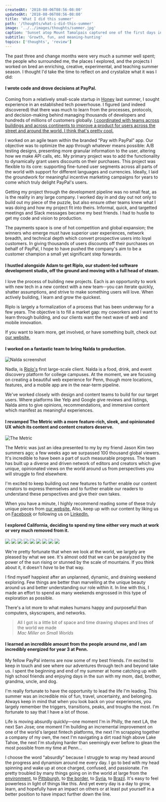 ```yaml
---
createdAt: '2018-08-06T08:56-08:00'
updatedAt: '2018-08-06T08:56-08:00'
title: 'What I did this summer'
path: '/thoughts/what-i-did-this-summer'
image: '../../images/thoughts/summer.jpg'
caption: 'Sunset atop Mount Tamalpais captured one of the first days into my summer.'
subtitle: 'Growth, fun, and meaning-hunting'
topics: ['thoughts', 'review']
---
```


The past three and change months were very much a summer well spent; the people who surrounded me, the places I explored, and the projects I worked on bred an enriching, creative, experimental, and teaching summer season. I thought I'd take the time to reflect on and crystalize what it was I did:

#### I wrote code and drove decisions at PayPal.

Coming from a relatively small-scale startup in [Honey](https://joinhoney.com) last summer, I sought experience in an established tech powerhouse. I figured (and indeed discovered) that there was much to learn from the processes, protocols, and decision-making behind managing thousands of developers and hundreds of millions of customers globally. <u>I coordinated with teams across buildings and across continents to improve a product for users across the street and around the world. I think that's pretty cool.</u>

I worked on an agile team within the branded “Pay with PayPal” app. Our objective was to optimize the app through whatever means possible: A/B testing designs, presenting more granular information to the user, altering how we make API calls, etc. My primary project was to add the functionality to dynamically grant users discounts on their purchases. This project was flexible to its core: supporting fine-tuned user segments across all parts of the world with support for different languages and currencies. Ideally, I laid the groundwork for meaningful incentive marketing campaigns for years to come which truly delight PayPal's users.

Getting my project through the development pipeline was no small feat, as is the reality in any large company. I worked day in and day out not only to build out my piece of the puzzle, but also ensure other teams knew what I was doing and how my project fit into theirs. Informal, quick, and targetted meetings and Slack messages became my best friends. I had to hustle to get my code and vision to production.

The payments space is one of hot competition and global expansion; the winners who emerge must have superior user experiences, network breadth, and technical depth which convert prospective users into loyal customers. In giving thousands of users discounts off their purchases on behalf of PayPal, I hope to have pushed the company's aim to be a customer champion a small yet significant step forwards.

#### I hustled alongside Adam to get Riplo, our student-led software development studio, off the ground and moving with a full head of steam.

I love the process of building new projects. Each is an opportunity to work with new tech in a new context with a new team--you can iterate quickly, shatter assumptions, and strive to make something users will love. When actively building, I learn and grow the quickest.

Riplo is largely a formalization of a process that has been underway for a few years. The objective is to fill a market gap: my coworkers and I want to learn through building, and our clients want the next wave of web and mobile innovation.

If you want to learn more, get involved, or have something built, check out [our website.](https://www.riplo.io)

#### I worked on a fantastic team to bring Nalda to production.

![Nalda screenshot](../../images/thoughts/nalda.png)

Nadla, is [Riplo's](https://www.riplo.io) first large-scale client. Nalda is a food, drink, and event discovery platform for college campuses. At the moment, we are focusing on creating a beautiful web experience for Penn, though more locations, features, and a mobile app are in the near-term pipeline.

We've worked closely with design and content teams to build for our target users. Where platforms like Yelp and Google give reviews and listings, Nalda aims to give opinions, recommendations, and immersive content which manifest as meaningful experiences.

#### I revamped The Metric with a more feature-rich, sleek, and opinionated UX which its content and content creators deserve.

![The Metric](../../images/thoughts/metric.png)

The Metric was just an idea presented to my by my friend Jason Kim two summers ago; a few weeks ago we surpassed 100 thousand global viewers. It's incredible to have been a part of such measurable progress. The team has built up a diverse and driven network of editors and creators which give unique, opinionated views on the world around us from perspectives you will struggle to find elsewhere.

I'm excited to keep building out new features to further enable our content creators to express themselves and to further enable our readers to understand these perspectives and give their own takes.

When you have a minute, I highly recommend reading some of these truly unique pieces from [our website.](https://www.themetric.org) Also, keep up with our content by liking us on [Facebook](https://www.facebook.com/TheMetricHQ/) or following us on [LinkedIn.](https://www.linkedin.com/company/themetrichq/)

#### I explored California, deciding to spend my time either very much at work or very much removed from it.

![](../../images/thoughts/s18/1.jpg)
![](../../images/thoughts/s18/2.jpg)
![](../../images/thoughts/s18/3.jpg)
![](../../images/thoughts/s18/4.jpg)
![](../../images/thoughts/s18/5.jpg)
![](../../images/thoughts/s18/6.jpg)
![](../../images/thoughts/s18/7.jpg)
![](../../images/thoughts/s18/8.jpg)
![](../../images/thoughts/s18/9.jpg)

We're pretty fortunate that when we look at the world, we largely are pleased by what we see. It's almost odd that we can be paralyzed by the power of the sun rising or stunned by the scale of mountains. If you think about it, it doesn't _have_ to be that way.

I find myself happiest after an unplanned, dynamic, and draining weekend exploring. Few things are better than marvelling at the unique beauty around us and better understanding our role within it. In line with this, I made an effort to spend as many weekends engrossed in this type of exploration as possible.

There's a lot more to what makes humans happy and purposeful than computers, skyscrapers, and networks.

> All I got is a little bit of space and time drawing shapes and lines of the world we made <br /> _Mac Miller on Small Worlds_

#### I learned an incredible amount from the people around me, and I am incredibly energized for year 3 at Penn.

My fellow PayPal interns are now some of my best friends. I'm excited to keep in touch and see where our adventures through tech and beyond take us. I spent the beginning and end of my summer at home catching up with high school friends and enjoying days in the sun with my mom, dad, brother, grandma, uncle, and dog.

I'm really fortunate to have the opportunity to lead the life I'm leading. This summer was an incredible mix of fun, travel, uncertainty, and belonging. Always keep in mind that when you look back on your experiences, you largely remember the triggers, transitions, peaks, and troughs the most. I'm fortunate to say that I have a lot of those.

Life is moving absurdly quickly—one moment I'm in Philly, the next LA, the next San Jose; one moment I'm building an incremental improvement on one of the world's largest fintech platforms, the next I'm scrapping together a company of my own, the next I'm navigating a dirt road high above Lake Tahoe, the next I'm studying harder than seemingly ever before to glean the most possible from my time at Penn...

I choose the word "absurdly" because I struggle to wrap my head around the progress and dynamism around me every day. I go to bed with my head spinning and wake up at once charged, confused, and passionate. I'm pretty troubled by many things going on in the world at large from the [environment](https://www.nature.com/articles/d41586-018-06876-2), to [Pittsburgh](https://en.wikipedia.org/wiki/Pittsburgh_synagogue_shooting), to [the border](https://www.nbcnews.com/news/us-news/sent-trump-soldiers-arrive-border-migrant-caravan-pushes-north-n930751), to [Syria](https://www.theguardian.com/world/2018/nov/03/idlib-jeremy-hunt-syria-russia-turkey), to [Brazil](https://www.washingtonpost.com/business/2018/11/02/democracy-is-danger-all-over-world-brazil-is-just-latest-example/?noredirect=on&utm_term=.a1131b9a6533). It's easy to feel powerless in light of things like this. And yet every day is a day to grow, learn, and hopefully have an impact on others or at least put yourself in a better position to have impact further down the line.
